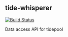 ## tide-whisperer

[![Build Status](https://travis-ci.org/tidepool-org/tide-whisperer.png)](https://travis-ci.org/tidepool-org/tide-whisperer)

Data access API for tidepool

